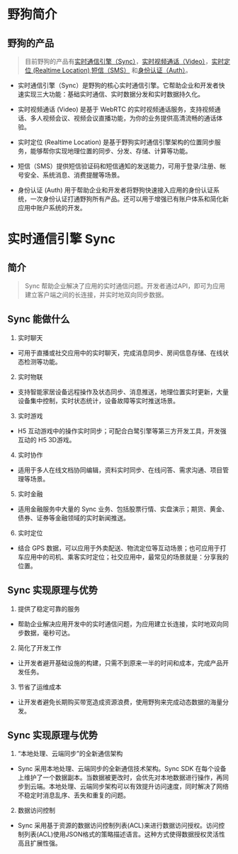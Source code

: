野狗简介
=======
野狗的产品
--------
>目前野狗的产品有[实时通信引擎（Sync）](https://docs.wilddog.com/sync/Web/index.html)，[实时视频通话（Video）](https://docs.wilddog.com/video/Web/index.html)，[实时定位 (Realtime Location)](https://docs.wilddog.com/location/Web/index.html),[短信（SMS）](https://docs.wilddog.com/sms/index.html) 和[身份认证（Auth）](https://docs.wilddog.com/auth/Web/index.html)。

- 实时通信引擎（Sync）是野狗的核心实时通信引擎。它帮助企业和开发者快速实现三大功能：基础实时通信、实时数据分发和实时数据持久化。

- 实时视频通话 (Video) 是基于 WebRTC 的实时视频通话服务，支持视频通话、多人视频会议、视频会议直播功能，为你的业务提供高清流畅的通话体验。

- 实时定位 (Realtime Location) 是基于野狗实时通信引擎架构的位置同步服务，能够帮你实现地理位置的同步、分发、存储、计算等功能。

- 短信（SMS）提供短信验证码和短信通知的发送能力，可用于登录/注册、帐号安全、系统消息、消费提醒等场景。

- 身份认证 (Auth) 用于帮助企业和开发者将野狗快速接入应用的身份认证系统，一次身份认证打通野狗所有产品。还可以用于增强已有账户体系和简化新应用中账户系统的开发。

实时通信引擎 Sync
====================
简介
----
>Sync 帮助企业解决了应用的实时通信问题。开发者通过API，即可为应用建立客户端之间的长连接，并实时地双向同步数据。

Sync 能做什么
-------------
1. 实时聊天
- 可用于直播或社交应用中的实时聊天，完成消息同步、房间信息存储、在线状态检测等功能。

2. 实时物联
- 支持智能家居设备远程操作及状态同步、消息推送，地理位置实时更新，大量设备集中控制，实时状态统计，设备故障等实时推送场景。

3. 实时游戏
- H5 互动游戏中的操作实时同步；可配合白鹭引擎等第三方开发工具，开发强互动的 H5 3D游戏。

4. 实时协作
- 适用于多人在线文档协同编辑，资料实时同步、在线问答、需求沟通、项目管理等场景。

5. 实时金融
- 适用金融服务中大量的 Sync 业务、包括股票行情、实盘演示；期货、黄金、债券、证券等金融领域的实时新闻推送。

6. 实时定位
- 结合 GPS 数据，可以应用于外卖配送、物流定位等互动场景；也可应用于打车应用中的司机、乘客实时定位；社交应用中，最常见的场景就是：分享我的位置。

Sync 实现原理与优势
------------------
1. 提供了稳定可靠的服务
- 帮助企业解决应用开发中的实时通信问题，为应用建立长连接，实时地双向同步数据，毫秒可达。

2. 简化了开发工作
- 让开发者避开基础设施的构建，只需不到原来一半的时间和成本，完成产品开发任务。

3. 节省了运维成本
- 让开发者避免长期购买带宽造成资源浪费，使用野狗来完成动态数据的海量分发。

Sync 实现原理与优势
------------------
1. “本地处理、云端同步”的全新通信架构
- Sync 采用本地处理、云端同步的全新通信技术架构。Sync SDK 在每个设备上维护了一个数据副本。当数据被更改时，会优先对本地数据进行操作，再同步到云端。本地处理、云端同步架构可以有效提升访问速度，同时解决了网络不稳定时消息乱序、丢失和重复的问题。

2. 数据访问控制
- Sync 采用基于资源的数据访问控制列表(ACL)来进行数据访问授权。访问控制列表(ACL)使用JSON格式的策略描述语言。这种方式使得数据授权灵活性高且扩展性强。